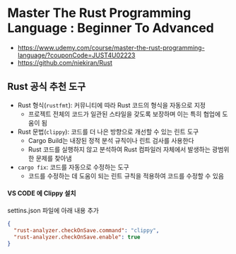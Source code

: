 # Master The Rust Programming Language : Beginner To Advanced

- https://www.udemy.com/course/master-the-rust-programming-language/?couponCode=JUST4U02223
- https://github.com/niekiran/Rust

## Rust 공식 추천 도구

- Rust 형식(`rustfmt`): 커뮤니티에 따라 Rust 코드의 형식을 자동으로 지정
    - 프로젝트 전체의 코드가 일관된 스타일을 갖도록 보장하며 이는 특히 협업에 도움이 됨
- Rust 문법(`clippy`): 코드를 더 나은 방향으로 개선할 수 있는 린트 도구
    - Cargo Build는 내장된 정적 분석 규칙이나 린트 검사를 사용한다
    - Rust 코드를 실행하지 않고 분석하여 Rust 컴파일러 자체에서 발생하는 광범위한 문제를 찾아냄
- `cargo fix`: 코드를 자동으로 수정하는 도구
    - 코드를 수정하는 데 도움이 되는 린트 규칙을 적용하여 코드를 수정할 수 있음

#### VS CODE 에 Clippy 설치

settins.json 파일에 아래 내용 추가

```json
{
  "rust-analyzer.checkOnSave.command": "clippy",
  "rust-analyzer.checkOnSave.enable": true
}
```